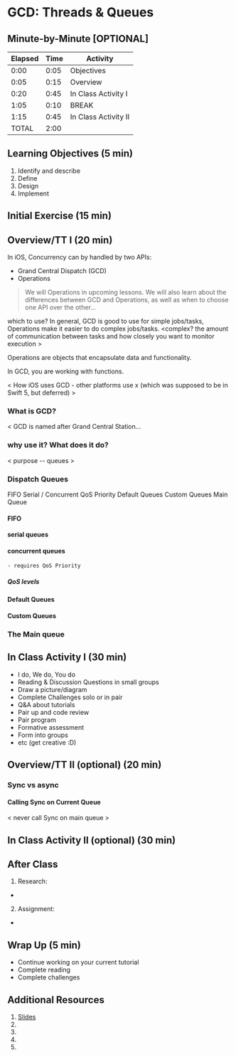# GCD: Threads & Queues

## Minute-by-Minute [OPTIONAL]

| **Elapsed** | **Time**  | **Activity**              |
| ----------- | --------- | ------------------------- |
| 0:00        | 0:05      | Objectives                |
| 0:05        | 0:15      | Overview                  |
| 0:20        | 0:45      | In Class Activity I       |
| 1:05        | 0:10      | BREAK                     |
| 1:15        | 0:45      | In Class Activity II      |
| TOTAL       | 2:00      |                           |



## Learning Objectives (5 min)

1. Identify and describe
1. Define
1. Design
1. Implement

## Initial Exercise (15 min)


<!-- - Funny comic
- Prime the Pump (e.g. think and jot, think pair share, etc)
- Productivity Tip/Tool
- Review of current event (e.g. tech news relevant to your track/topic)
- Quiz on homework or topic(s) of past class
- Concept Test -->

## Overview/TT I (20 min)

In iOS, Concurrency can by handled by two APIs:
- Grand Central Dispatch (GCD)
- Operations

> We will Operations in upcoming lessons. We will also learn about the differences between GCD and Operations, as well as when to choose one API over the other...


which to use? In general, GCD is good to use for simple jobs/tasks, Operations make it easier to do complex jobs/tasks. <complex? the amount of communication between tasks and how closely you want to monitor execution >

Operations are objects that encapsulate data and functionality.

In GCD, you are working with functions.


< How iOS uses GCD - other platforms use x (which was supposed to be in Swift 5, but deferred) >


### What is GCD?

< GCD is named after Grand Central Station...


### why use it? What does it do?

< purpose -- queues >

### Dispatch Queues

FIFO
Serial / Concurrent
QoS Priority
Default Queues
Custom Queues
Main Queue

#### FIFO

#### serial queues


#### concurrent queues

	- requires QoS Priority

##### QoS levels


#### Default Queues


#### Custom Queues


### The Main queue




## In Class Activity I (30 min)

- I do, We do, You do
- Reading & Discussion Questions in small groups
- Draw a picture/diagram
- Complete Challenges solo or in pair
- Q&A about tutorials
- Pair up and code review
- Pair program
- Formative assessment
- Form into groups
- etc (get creative :D)

## Overview/TT II (optional) (20 min)

### Sync vs async


#### Calling Sync on Current Queue

< never call Sync on main queue >



## In Class Activity II (optional) (30 min)


## After Class
1. Research:
-
2. Assignment:
-
<!-- TODO: have students to the Ray W tute on Concurrency -->



## Wrap Up (5 min)

- Continue working on your current tutorial
- Complete reading
- Complete challenges

## Additional Resources

1. [Slides]()
2. []()
3. []()
4. []()
5. []()
